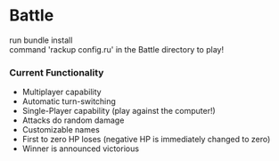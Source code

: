 # Battle
run bundle install   
command 'rackup config.ru' in the Battle directory to play! 

### Current Functionality 

- Multiplayer capability
- Automatic turn-switching
- Single-Player capability (play against the computer!)
- Attacks do random damage
- Customizable names
- First to zero HP loses (negative HP is immediately changed to zero)
- Winner is announced victorious
